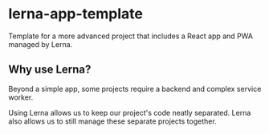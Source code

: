 # lerna-app-template

Template for a more advanced project that includes a React app and PWA managed by Lerna.

## Why use Lerna?

Beyond a simple app, some projects require a backend and complex service worker.

Using Lerna allows us to keep our project's code neatly separated.
Lerna also allows us to still manage these separate projects together.
